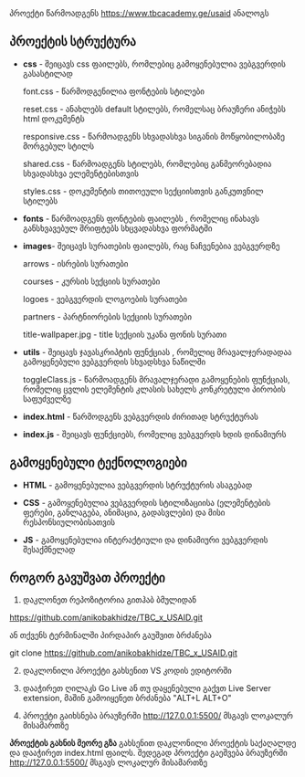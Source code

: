 პროექტი წარმოადგენს https://www.tbcacademy.ge/usaid ანალოგს

## პროექტის სტრუქტურა

- **css** - შეიცავს css ფაილებს, რომლებიც გამოყენებულია ვებგვერდის გასასტილად

  font.css - წარმოდგენილია ფონტების სტილები

  reset.css - ანახლებს default სტილებს, რომელსაც ბრაუზერი ანიჭებს html დოკუმენტს

  responsive.css - წარმოადგენს სხვადასხვა სიგანის მოწყობილობაზე მორგებულ სტილს

  shared.css - წარმოადგენს სტილებს, რომლებიც განმეორებადია სხვადასხვა ელემენტებისთვის

  styles.css - დოკუმენტის თითოეული სექციისთვის განკუთვნილ სტილებს

- **fonts** - წარმოადგენს ფონტების ფაილებს , რომელიც ინახავს განსხვავებულ შრიფტებს სხცვადასხვა ფორმატში

- **images**- შეიცავს სურათების ფაილებს, რაც ნაჩვენებია ვებგვერდზე

  arrows - ისრების სურათები

  courses - კურსის სექციის სურათები

  logoes - ვებგვერდის ლოგოების სურათები

  partners - პარტნიორების სექციის სურათები

  title-wallpaper.jpg - title სექციის უკანა ფონის სურათი

- **utils** - შეიცავს ჯავასკრიპტის ფუნქციას , რომელიც მრავალჯერადადაა გამოყენებული ვებგვერდის სხვადსხვა ნაწილში

  toggleClass.js - წარმოადგენს მრავალჯერადი გამოყენების ფუნქციას, რომელიც ცვლის ელემენტის კლასის სახელს კონკრეტული პირობის საფუძველზე

- **index.html** - წარმოდგენს ვებგვერდის ძირითად სტრუქტურას

- **index.js** - შეიცავს ფუნქციებს, რომელიც ვებგვერდს ხდის დინამიურს

## გამოყენებული ტექნოლოგიები

- **HTML** - გამოყენებულია ვებგვერდის სტრუქტურის ასაგებად

- **CSS** - გამოყენებულია ვებგვერდის სტილიზაციისა (ელემენტების ფერები, განლაგება,
  ანიმაცია, გადასვლები) და მისი რესპონსიულობისათვის

- **JS** - გამოყენებულია ინტერაქტიული და დინამიური ვებგვერდის შესაქმნელად

## როგორ გავუშვათ პროექტი

1. დაკლონეთ რეპოზიტორია გითჰაბ ბმულიდან

https://github.com/anikobakhidze/TBC_x_USAID.git

ან თქვენს ტერმინალში პირდაპირ გაუშვით ბრძანება

git clone https://github.com/anikobakhidze/TBC_x_USAID.git

2. დაკლონილი პროექტი გახსენით VS კოდის ედიტორში

3. დააჭირეთ ღილაკს Go Live ან თუ დაყენებული გაქვთ Live Server extension, მაშინ გამოიყენეთ ბრძანება "ALT+L ALT+O"

4. პროექტი გაიხსნება ბრაუზერში http://127.0.0.1:5500/ მსგავს ლოკალურ მისამართზე

**პროექტის გახნის მეორე გზა**
გახსენით დაკლონილი პროექტის საქაღალდე და დააჭირეთ index.html ფაილს. შედეგად პროექტი გაეშვება ბრაუზერში http://127.0.0.1:5500/ მსგავს ლოკალურ მისამართზე
